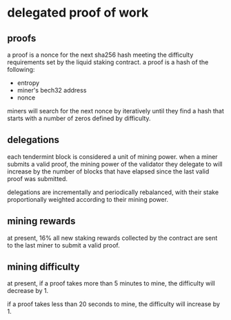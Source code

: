 # delegated proof of work

## proofs

a proof is a nonce for the next sha256 hash meeting the difficulty requirements set by the liquid staking contract. a proof is a hash of the following: 
* entropy
* miner's bech32 address 
* nonce

miners will search for the next nonce by iteratively until they find a hash that starts with a number of zeros defined by difficulty.

## delegations 

each tendermint block is considered a unit of mining power. when a miner submits a valid proof, the mining power of the validator they delegate to will increase by the number of blocks that have elapsed since the last valid proof was submitted. 

delegations are incrementally and periodically rebalanced, with their stake proportionally weighted according to their mining power.

## mining rewards 

at present, 16% all new staking rewards collected by the contract are sent to the last miner to submit a valid proof.

## mining difficulty 

at present, if a proof takes more than 5 minutes to mine, the difficulty will decrease by 1.

if a proof takes less than 20 seconds to mine, the difficulty will increase by 1.
